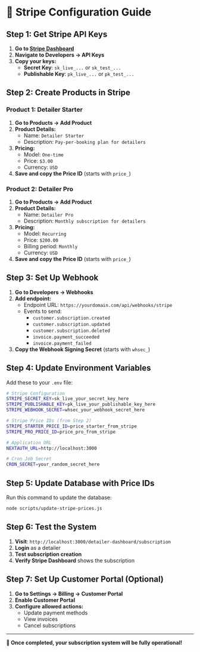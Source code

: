 # 🔧 Stripe Configuration Guide

## **Step 1: Get Stripe API Keys**

1. **Go to [Stripe Dashboard](https://dashboard.stripe.com)**
2. **Navigate to Developers → API Keys**
3. **Copy your keys:**
   - **Secret Key**: `sk_live_...` or `sk_test_...`
   - **Publishable Key**: `pk_live_...` or `pk_test_...`

## **Step 2: Create Products in Stripe**

### **Product 1: Detailer Starter**
1. **Go to Products → Add Product**
2. **Product Details:**
   - Name: `Detailer Starter`
   - Description: `Pay-per-booking plan for detailers`
3. **Pricing:**
   - Model: `One-time`
   - Price: `$3.00`
   - Currency: `USD`
4. **Save and copy the Price ID** (starts with `price_`)

### **Product 2: Detailer Pro**
1. **Go to Products → Add Product**
2. **Product Details:**
   - Name: `Detailer Pro`
   - Description: `Monthly subscription for detailers`
3. **Pricing:**
   - Model: `Recurring`
   - Price: `$200.00`
   - Billing period: `Monthly`
   - Currency: `USD`
4. **Save and copy the Price ID** (starts with `price_`)

## **Step 3: Set Up Webhook**

1. **Go to Developers → Webhooks**
2. **Add endpoint:**
   - Endpoint URL: `https://yourdomain.com/api/webhooks/stripe`
   - Events to send:
     - `customer.subscription.created`
     - `customer.subscription.updated`
     - `customer.subscription.deleted`
     - `invoice.payment_succeeded`
     - `invoice.payment_failed`
3. **Copy the Webhook Signing Secret** (starts with `whsec_`)

## **Step 4: Update Environment Variables**

Add these to your `.env` file:

```bash
# Stripe Configuration
STRIPE_SECRET_KEY=sk_live_your_secret_key_here
STRIPE_PUBLISHABLE_KEY=pk_live_your_publishable_key_here
STRIPE_WEBHOOK_SECRET=whsec_your_webhook_secret_here

# Stripe Price IDs (from Step 2)
STRIPE_STARTER_PRICE_ID=price_starter_from_stripe
STRIPE_PRO_PRICE_ID=price_pro_from_stripe

# Application URL
NEXTAUTH_URL=http://localhost:3000

# Cron Job Secret
CRON_SECRET=your_random_secret_here
```

## **Step 5: Update Database with Price IDs**

Run this command to update the database:

```bash
node scripts/update-stripe-prices.js
```

## **Step 6: Test the System**

1. **Visit**: `http://localhost:3000/detailer-dashboard/subscription`
2. **Login** as a detailer
3. **Test subscription creation**
4. **Verify Stripe Dashboard** shows the subscription

## **Step 7: Set Up Customer Portal (Optional)**

1. **Go to Settings → Billing → Customer Portal**
2. **Enable Customer Portal**
3. **Configure allowed actions:**
   - Update payment methods
   - View invoices
   - Cancel subscriptions

---

**🎉 Once completed, your subscription system will be fully operational!**
